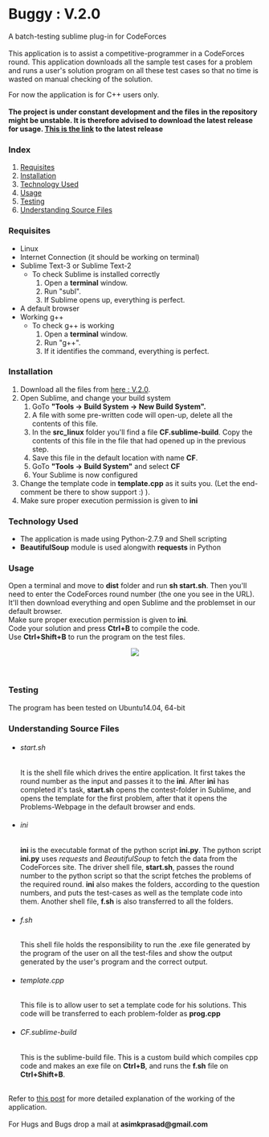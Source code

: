 <h1>Buggy : V.2.0</h1>

A batch-testing sublime plug-in for CodeForces
<br><br>
This application is to assist a competitive-programmer in a CodeForces round. This application downloads all the sample test cases for a problem and runs a user&#39;s solution program on all these test cases so that no time is wasted on manual checking of the solution.

For now the application is for C++ users only.
<br>
<br>
<b>The project is under constant development and the files in the repository might be unstable. It is therefore advised to download the latest release for usage. <a href="https://github.com/pakhandi/Buggy---Linux/archive/V.2.0.zip">This is the link</a> to the latest release</b>
<br>

<h3>Index</h3>
<ol>
<li><a href="#requisites">Requisites</a></li>
<li><a href="#installation">Installation</a></li>
<li><a href="#techused">Technology Used</a></li>
<li><a href="#usage">Usage</a></li>
<li><a href="#testing">Testing</a></li>
<li><a href="#understandingsourcefiles">Understanding Source Files</a></li>
</ol>

<a name="requisites"><h3>Requisites</h3></a>
<ul>
<li>Linux</li>
<li>Internet Connection (it should be working on terminal)</li>
<li>Sublime Text-3 or Sublime Text-2
	<ul>
	<li>To check Sublime is installed correctly
		<ol>
		<li>Open a <b>terminal</b> window.</li>
		<li>Run "subl".</li>
		<li>If Sublime opens up, everything is perfect.</li>
		</ol>
	</li>
	</ul>
</li>
<li>A default browser</li>
<li>Working g++
	<ul>
	<li>To check g++ is working
		<ol>
		<li>Open a <b>terminal</b> window.</li>
		<li>Run "g++".</li>
		<li>If it identifies the command, everything is perfect.</li>
		</ol>
	</li>
	</ul>
</li>
</ul>

<a name="installation"><h3>Installation</h3></a>
<ol>
<li>Download all the files from <a href="https://github.com/pakhandi/Buggy---Linux/archive/V.2.0.zip">here : V.2.0</a>.</li>
<li>Open Sublime, and change your build system
	<ol>
	<li>GoTo <b>"Tools -> Build System -> New Build System".</b></li>
	<li>A file with some pre-written code will open-up, delete all the contents of this file.</li>
	<li>In the <b>src_linux</b> folder you&#39;ll find a file <b>CF.sublime-build</b>. Copy the contents of this file in the file that had opened up in the previous step.</li>
	<li>Save this file in the default location with name <b>CF</b>.</li>
	<li>GoTo <b>"Tools -> Build System"</b> and select <b>CF</b> </li>
	<li>Your Sublime is now configured</li>
	</ol>
</li>
<li>Change the template code in <b>template.cpp</b> as it suits you. (Let the end-comment be there to show support :) ).</li>
<li>Make sure proper execution permission is given to <b>ini</b></li>
</ol>


<a name="techused"><h3>Technology Used</h3></a>
<ul>
<li>The application is made using Python-2.7.9 and Shell scripting</li>
<li><b>BeautifulSoup</b> module is used alongwith <b>requests</b> in Python</li>
</ul>

<a name="usage"><h3>Usage</h3></a>
Open a terminal and move to <b>dist</b> folder and run <b>sh start.sh</b>. Then you&#39;ll need to enter the CodeForces round number (the one you see in the URL).<br>
It'll then download everything and open Sublime and the problemset in our default browser.<br>
Make sure proper execution permission is given to <b>ini</b>. <br>
Code your solution and press <b>Ctrl+B</b> to compile the code.<br>
Use <b>Ctrl+Shift+B</b> to run the program on the test files.<br>
<center><img src="https://github.com/pakhandi/Buggy---Linux/blob/master/src_linux/CF.JPG?raw=true"></center>
<br><br>

<a name="testing"><h3>Testing</h3></a>
The program has been tested on Ubuntu14.04, 64-bit


<a name="understandingsourcefiles"><h3>Understanding Source Files</h3></a>
<ul>
<li>
<h6>start.sh</h6>
It is the shell file which drives the entire application. It first takes the round number as the input and passes it to the <b>ini</b>. After <b>ini</b> has completed it&#39;s task, <b>start.sh</b> opens the contest-folder in Sublime, and opens the template for the first problem, after that it opens the Problems-Webpage in the default browser and ends.
</li>
<li>
<h6>ini</h6>
<b>ini</b> is the executable format of the python script <b>ini.py</b>. The python script <b>ini.py</b> uses <i>requests</i> and <i>BeautifulSoup</i> to fetch the data from the CodeForces site. The driver shell file, <b>start.sh</b>, passes the round number to the python script so that the script fetches the problems of the required round. <b>ini</b> also makes the folders, according to the question numbers, and puts the test-cases as well as the template code into them. Another shell file, <b>f.sh</b> is also transferred to all the folders.
</li>
<li>
<h6>f.sh</h6>
This shell file holds the responsibility to run the .exe file generated by the program of the user on all the test-files and show the output generated by the user's program and the correct output.
</li>
<li>
<h6>template.cpp</h6>
This file is to allow user to set a template code for his solutions. This code will be transferred to each problem-folder as <b>prog.cpp</b>
</li>
<li>
<h6>CF.sublime-build</h6>
This is the sublime-build file. This is a custom build which compiles cpp code and makes an exe file on <b>Ctrl+B</b>, and runs the <b>f.sh</b> file on <b>Ctrl+Shift+B</b>.
</li>
</ul>
<br>
Refer to <a href="http://bugecode.com/post.php?pid=118" target="_blank">this post</a> for more detailed explanation of the working of the application.
<br>
<br>
For Hugs and Bugs drop a mail at <b>asimkprasad@gmail.com</b>

